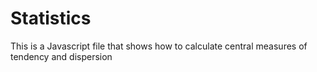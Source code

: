 # Statistics
This is a Javascript file that shows how to calculate central measures of tendency and dispersion 
